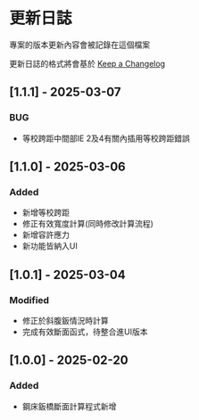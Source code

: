 # 更新日誌

專案的版本更新內容會被記錄在這個檔案

更新日誌的格式將會基於 [Keep a Changelog](http://keepachangelog.com/en/1.0.0/)

## [1.1.1] - 2025-03-07
### BUG
- 等校跨距中間部IE 2及4有關內插用等校跨距錯誤

## [1.1.0] - 2025-03-06
### Added
- 新增等校跨距
- 修正有效寬度計算(同時修改計算流程)
- 新增容許應力
- 新功能皆納入UI

## [1.0.1] - 2025-03-04
### Modified
- 修正於斜腹鈑情況時計算
- 完成有效斷面函式，待整合進UI版本

## [1.0.0] - 2025-02-20
### Added
- 鋼床鈑橋斷面計算程式新增
